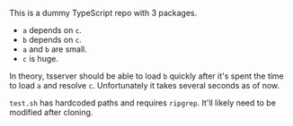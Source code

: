 This is a dummy TypeScript repo with 3 packages.

- `a` depends on `c`.
- `b` depends on `c`.
- `a` and `b` are small.
- `c` is huge.

In theory, tsserver should be able to load `b` quickly after it's spent the
time to load `a` and resolve `c`. Unfortunately it takes several seconds as of
now.

`test.sh` has hardcoded paths and requires `ripgrep`. It'll likely need to be
modified after cloning.
